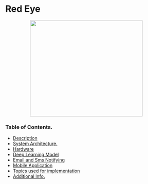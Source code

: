 # Red Eye
 <p align="middle">
 <img src="https://user-images.githubusercontent.com/58152328/162644166-c6a436d6-0b5d-4533-8d28-fe3f4adf3b7c.png" width="350" height="300">
</p>

 ### Table of Contents.
 
- [Description](#description)
- [System Architecture.](#system-architecture)
- [Hardware](#hardware)
- [Deep Learning Model](#deep-learning-model)
- [Email and Sms Notifying](#email-and-sms-notifying)
- [Mobile Application](#mobile-application)
- [Topics used for implementation](#topics-used-for-implementation)
- [Additional Info.](#additional-information)
